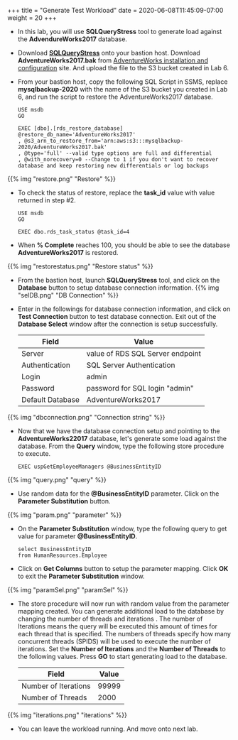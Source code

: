 +++
title = "Generate Test Workload"
date = 2020-06-08T11:45:09-07:00
weight = 20
+++

* In this lab, you will use **SQLQueryStress** tool to generate load against the **AdvendureWorks2017** database.

* Download [**SQLQueryStress**](generateload/SQLQueryStress.exe) onto your bastion host. Download **AdventureWorks2017.bak** from [AdventureWorks installation and configuration](https://docs.microsoft.com/en-us/sql/samples/adventureworks-install-configure?view=sql-server-ver15) site. And upload the file to the S3 bucket created in Lab 6. 

* From your bastion host, copy the following SQL Script in SSMS, replace **mysqlbackup-2020** with the name of the S3 bucket you created in Lab 6, and run the script to restore the AdventureWorks2017 database.

    ```
    USE msdb
    GO

    EXEC [dbo].[rds_restore_database]
    @restore_db_name='AdventureWorks2017'
    , @s3_arn_to_restore_from='arn:aws:s3:::mysqlbackup-2020/AdventureWorks2017.bak'
    , @type='full' --valid type options are full and differential
    , @with_norecovery=0 --Change to 1 if you don't want to recover database and keep restoring new differentials or log backups
    ```

{{% img "restore.png" "Restore" %}}

* To check the status of restore, replace the **task_id** value with value returned in step #2.

    ```
    USE msdb
    GO

    EXEC dbo.rds_task_status @task_id=4
    ```

* When **% Complete** reaches 100, you should be able to see the database **AdventureWorks2017** is restored. 

{{% img "restorestatus.png" "Restore status" %}}

* From the bastion host, launch **SQLQueryStress** tool, and click on the **Database** button to setup database connection information.
{{% img "selDB.png" "DB Connection" %}}

* Enter in the followings for database connection information, and click on **Test Connection** button to test database connection. Exit out of the **Database Select** window after the connection is setup successfully.



    | Field             | Value                                                           |
    | ----------------  | --------------------------------------------------------------- |
    | Server            | value of RDS SQL Server endpoint                                |
    | Authentication    | SQL Server Authentication                                       |
    | Login             | admin                                                           |
    | Password          | password for SQL login "admin"                                  |
    | Default Database  | AdventureWorks2017                                              |


{{% img "dbconnection.png" "Connection string" %}}

* Now that we have the database connection setup and pointing to the **AdventureWorks22017** database, let's generate some load against the database. From the **Query** window, type the following store procedure to execute. 

    ```
    EXEC uspGetEmployeeManagers @BusinessEntityID
    ```
{{% img "query.png" "query" %}}

*   Use random data for the **@BusinessEntityID** parameter. Click on the **Parameter Substitution** button. 

{{% img "param.png" "parameter" %}}

*   On the **Parameter Substitution** window, type the following query to get value for parameter **@BusinessEntityID**.

    ```
    select BusinessEntityID 
    from HumanResources.Employee
    ```
* Click on **Get Columns** button to setup the parameter mapping. Click **OK** to exit the **Parameter Substitution** window.

{{% img "paramSel.png" "paramSel" %}}

* The store procedure will now run with random value from the parameter mapping created. You can generate additional load to the database by changing the number of threads and iterations . The number of Iterations means the query will be executed this amount of times for each thread that is specified. The numbers of threads specify how many concurrent threads (SPIDS) will be used to execute the number of iterations. Set the **Number of Iterations** and the **Number of Threads** to the following values. Press **GO** to start generating load to the database.

    | Field                  | Value                               |
    | ---------------------  | ----------------------------------- |
    | Number of Iterations   | 99999                               |
    | Number of Threads      | 2000                                |

{{% img "iterations.png" "iterations" %}}    

* You can leave the workload running. And move onto next lab.